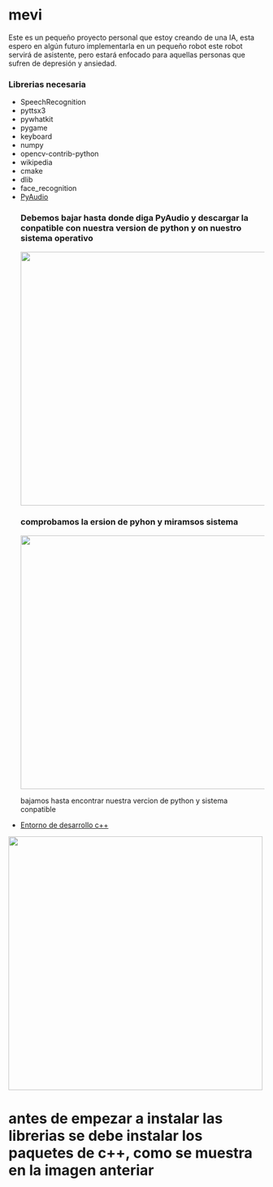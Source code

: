 # mevi
Este es un pequeño proyecto personal que estoy creando de una IA, esta espero en algún futuro implementarla en un pequeño robot
este robot servirá de asistente, pero estará enfocado para aquellas personas que sufren de depresión y ansiedad.

### Librerias necesaria
- SpeechRecognition
- pyttsx3
- pywhatkit
- pygame
- keyboard
- numpy
- opencv-contrib-python
- wikipedia
- cmake
- dlib
- face_recognition
- <a href="https://www.lfd.uci.edu/~gohlke/pythonlibs/#pyaudio">PyAudio</a><h3>Debemos bajar hasta donde diga PyAudio y descargar la conpatible con nuestra version de python y on nuestro sistema operativo</h3>
<img src="https://www.dropbox.com/s/2pypp36jzezmm2j/python-v.png?raw=1" width="500"><h3>comprobamos la ersion de pyhon y miramsos sistema</h3>
<img src="https://www.dropbox.com/s/cef9qe41046tylp/python.png?raw=1" width="500"><p>bajamos hasta encontrar nuestra vercion de python y sistema conpatible</p>
- <a href="https://visualstudio.microsoft.com/es/thank-you-downloading-visual-studio/?sku=Community&channel=Release&version=VS2022&source=VSLandingPage&cid=2030&passive=false">Entorno de desarrollo c++</a>
<img src="https://www.dropbox.com/s/i32ynjyjt9mxlz5/c%2B%2B.png?raw=1" width="500">

<h1>antes de empezar a instalar las librerias se debe instalar los paquetes de c++, como se muestra en la imagen anteriar</h1>   
